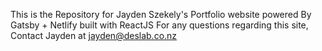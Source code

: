 This is the Repository for Jayden Szekely's Portfolio website powered By Gatsby + Netlify built with ReactJS
For any questions regarding this site, Contact Jayden at jayden@deslab.co.nz
